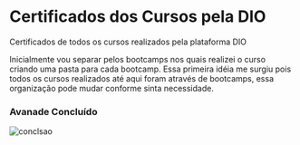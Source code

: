 # Certificados dos Cursos pela DIO
Certificados de todos os cursos realizados pela plataforma DIO 

Inicialmente vou separar pelos bootcamps nos quais realizei o curso criando uma pasta para cada bootcamp.
Essa primeira idéia me surgiu pois todos os cursos realizados até aqui foram através de bootcamps, essa organização pode mudar conforme sinta necessidade.

### Avanade Concluído
![conclsao](https://user-images.githubusercontent.com/93940659/168661128-57869b7b-547a-40e1-a444-75244d65f9ab.jpg)
